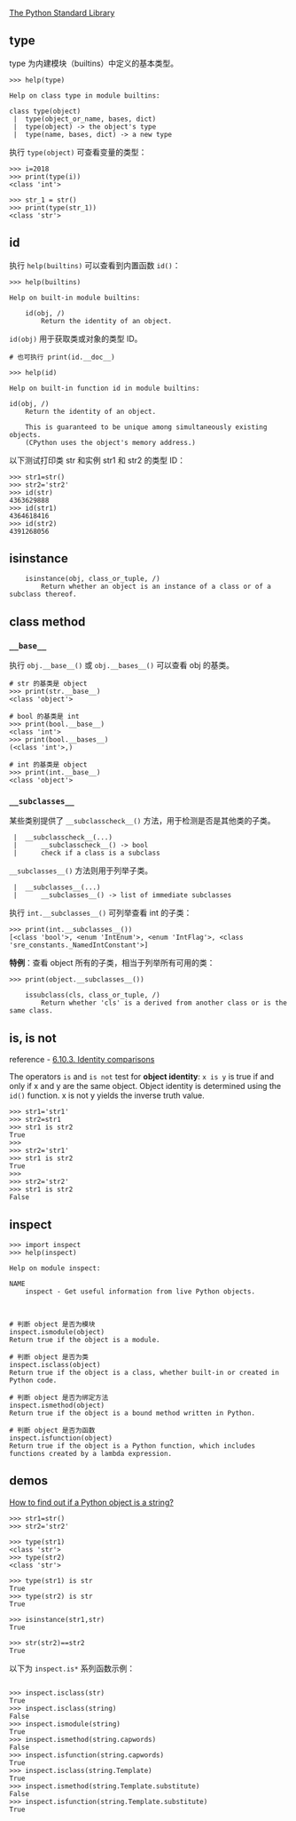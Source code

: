 [The Python Standard Library](https://docs.python.org/3/library/index.html)

## type

type 为内建模块（builtins）中定义的基本类型。

```shell
>>> help(type)

Help on class type in module builtins:

class type(object)
 |  type(object_or_name, bases, dict)
 |  type(object) -> the object's type
 |  type(name, bases, dict) -> a new type
```

执行 `type(object)`  可查看变量的类型：

```shell
>>> i=2018
>>> print(type(i))
<class 'int'>

>>> str_1 = str()
>>> print(type(str_1))
<class 'str'>
```

## id

执行 `help(builtins)` 可以查看到内置函数 `id()`：

```shell
>>> help(builtins)

Help on built-in module builtins:

    id(obj, /)
        Return the identity of an object.
```

`id(obj)` 用于获取类或对象的类型 ID。

```shell
# 也可执行 print(id.__doc__)

>>> help(id)

Help on built-in function id in module builtins:

id(obj, /)
    Return the identity of an object.
    
    This is guaranteed to be unique among simultaneously existing objects.
    (CPython uses the object's memory address.)
```

以下测试打印类 str 和实例 str1 和 str2 的类型 ID：

```shell
>>> str1=str()
>>> str2='str2'
>>> id(str)
4363629888
>>> id(str1)
4364618416
>>> id(str2)
4391268056
```

## isinstance

```shell
    isinstance(obj, class_or_tuple, /)
        Return whether an object is an instance of a class or of a subclass thereof.

```

## class method

### `__base__`

执行 `obj.__base__()` 或 `obj.__bases__()` 可以查看 obj 的基类。

```shell
# str 的基类是 object
>>> print(str.__base__)
<class 'object'>

# bool 的基类是 int
>>> print(bool.__base__)
<class 'int'>
>>> print(bool.__bases__)
(<class 'int'>,)

# int 的基类是 object
>>> print(int.__base__)
<class 'object'>
```

### `__subclasses__`

某些类别提供了 `__subclasscheck__()` 方法，用于检测是否是其他类的子类。

```shell
 |  __subclasscheck__(...)
 |      __subclasscheck__() -> bool
 |      check if a class is a subclass
```

`__subclasses__()` 方法则用于列举子类。

```shell
 |  __subclasses__(...)
 |      __subclasses__() -> list of immediate subclasses
```

执行 `int.__subclasses__()` 可列举查看 int 的子类：

```shell
>>> print(int.__subclasses__())
[<class 'bool'>, <enum 'IntEnum'>, <enum 'IntFlag'>, <class 'sre_constants._NamedIntConstant'>]

```

**特例**：查看 object 所有的子类，相当于列举所有可用的类：

```shell
>>> print(object.__subclasses__())
```

```shell
    issubclass(cls, class_or_tuple, /)
        Return whether 'cls' is a derived from another class or is the same class.
```

## is, is not
reference - [6.10.3. Identity comparisons](https://docs.python.org/3/reference/expressions.html#is)

The operators `is` and `is not` test for **object identity**: `x is y` is true if and only if x and y are the same object. Object identity is determined using the `id()` function. x is not y yields the inverse truth value. 

```shell
>>> str1='str1'
>>> str2=str1
>>> str1 is str2
True
>>>
>>> str2='str1'
>>> str1 is str2
True
>>>
>>> str2='str2'
>>> str1 is str2
False
```

## inspect

```shell
>>> import inspect
>>> help(inspect)

Help on module inspect:

NAME
    inspect - Get useful information from live Python objects.



# 判断 object 是否为模块
inspect.ismodule(object)
Return true if the object is a module.

# 判断 object 是否为类
inspect.isclass(object)
Return true if the object is a class, whether built-in or created in Python code.

# 判断 object 是否为绑定方法
inspect.ismethod(object)
Return true if the object is a bound method written in Python.

# 判断 object 是否为函数
inspect.isfunction(object)
Return true if the object is a Python function, which includes functions created by a lambda expression.
```

## demos

[How to find out if a Python object is a string?](https://stackoverflow.com/questions/1303243/how-to-find-out-if-a-python-object-is-a-string)

```shell
>>> str1=str()
>>> str2='str2'

>>> type(str1)
<class 'str'>
>>> type(str2)
<class 'str'>

>>> type(str1) is str
True
>>> type(str2) is str
True

>>> isinstance(str1,str)
True

>>> str(str2)==str2
True
```

以下为 `inspect.is*` 系列函数示例：

```shell

>>> inspect.isclass(str)
True
>>> inspect.isclass(string)
False
>>> inspect.ismodule(string)
True
>>> inspect.ismethod(string.capwords)
False
>>> inspect.isfunction(string.capwords)
True
>>> inspect.isclass(string.Template)
True
>>> inspect.ismethod(string.Template.substitute)
False
>>> inspect.isfunction(string.Template.substitute)
True

```
